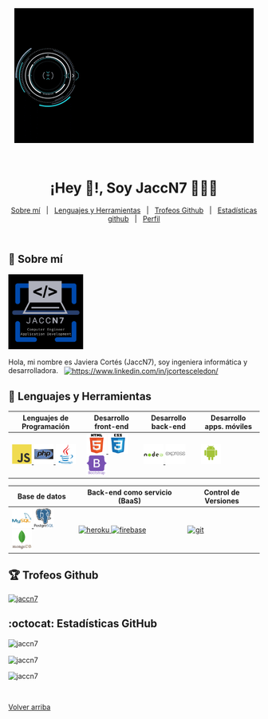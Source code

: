 <div align="center" id="top"> 
  <img src="./img/app.gif" alt="JaccN7Profile" />

  &#xa0;

  <!-- <a href="https://miperfilgithub.netlify.app">Demo</a> -->
</div>


<h1 align="center">¡Hey 👋!, Soy JaccN7 👨🏻‍💻</h1>

<!-- Status -->

<!-- <h4 align="center"> 
	🚧  MiPerfilGithub 🚀 Under construction...  🚧
</h4> 

<hr> -->

<p align="center">
  <a href="#dart-sobre-mí">Sobre mí</a> &#xa0; | &#xa0; 
  <a href="#rocket-lenguajes-y-herramientas">Lenguajes y Herramientas</a> &#xa0; | &#xa0;
  <a href="#trophy-trofeos-github">Trofeos Github</a> &#xa0; | &#xa0;
  <a href="#octocat-estadísticas-github">Estadísticas github</a> &#xa0; | &#xa0;
  <a href="https://github.com/JaccN7" target="_blank">Perfil</a>
</p>

<br>

## :dart: Sobre mí ##
<!-- imagen circular-->

<div align="left">
	<img src="./img/JaccN7.png" alt="javascript" width="150" height="150"/>  
	<p>Hola, mi nombre es Javiera Cortés (JaccN7), soy ingeniera informática y desarrolladora. &nbsp;   
		<a href="https://linkedin.com/in/https://www.linkedin.com/in/jcortesceledon/" target="blank"><img align="center" src="https://raw.githubusercontent.com/rahuldkjain/github-profile-readme-generator/master/src/images/icons/Social/linked-in-alt.svg" alt="https://www.linkedin.com/in/jcortesceledon/" height="15" width="15" /></a>
	</p>
</div>


<!-- :sparkles: Lenguajes y Herramientas -->

## :rocket: Lenguajes y Herramientas ##

<div>
	<table> 
		<thead>
			<tr>
				<th>Lenguajes de Programación</th>
				<th>Desarrollo front-end</th>
				<th>Desarrollo back-end</th>
				<th>Desarrollo apps. móviles</th>
			</tr>
		</thead>
		<tbody>
			<tr>
				<td>
					<a href="https://developer.mozilla.org/en-US/docs/Web/JavaScript" target="_blank" rel="noreferrer"> 
						<img src="https://raw.githubusercontent.com/devicons/devicon/master/icons/javascript/javascript-original.svg" alt="javascript" width="40" height="40"/> 
					</a> 
					<a href="https://www.php.net" target="_blank" rel="noreferrer"> 
						<img src="https://raw.githubusercontent.com/devicons/devicon/master/icons/php/php-original.svg" alt="php" width="40" height="40"/> 
					</a>
					<a href="https://www.java.com" target="_blank" rel="noreferrer"> 
						<img src="https://raw.githubusercontent.com/devicons/devicon/master/icons/java/java-original.svg" alt="java" width="40" height="40"/> 
					</a>
				</td>
				<td>
					<a href="https://www.w3.org/html/" target="_blank" rel="noreferrer"> 
						<img src="https://raw.githubusercontent.com/devicons/devicon/master/icons/html5/html5-original-wordmark.svg" alt="html5" width="40" height="40"/> 
					</a> 
					<a href="https://www.w3schools.com/css/" target="_blank" rel="noreferrer"> 
						<img src="https://raw.githubusercontent.com/devicons/devicon/master/icons/css3/css3-original-wordmark.svg" alt="css3" width="40" height="40"/> 
					</a> 
					<a href="https://getbootstrap.com" target="_blank" rel="noreferrer"> 
						<img src="https://raw.githubusercontent.com/devicons/devicon/master/icons/bootstrap/bootstrap-plain-wordmark.svg" alt="bootstrap" width="40" height="40"/> 
					</a>
				</td>
				<td>
					<a href="https://nodejs.org" target="_blank" rel="noreferrer"> 
						<img src="https://raw.githubusercontent.com/devicons/devicon/master/icons/nodejs/nodejs-original-wordmark.svg" alt="nodejs" width="40" height="40"/> 
					</a> 
					<a href="https://expressjs.com" target="_blank" rel="noreferrer"> 
						<img src="https://raw.githubusercontent.com/devicons/devicon/master/icons/express/express-original-wordmark.svg" alt="express" width="40" height="40"/> 
					</a>
				</td>
				<td>
				<a href="https://developer.android.com" target="_blank" rel="noreferrer"> 
					<img src="https://raw.githubusercontent.com/devicons/devicon/master/icons/android/android-original-wordmark.svg" alt="android" width="40" height="40"/> 
				</a>
				</td>
			</tr>
		</tbody>
	</table>
</div>

<div>
	<table>
		<thead>
			<tr>
				<th>Base de datos</th>
				<th>Back-end como servicio (BaaS)</th>
				<th>Control de Versiones</th>
			</tr>
		</thead>
		<tbody>
			<tr>
				<td>
					<a href="https://www.mysql.com/" target="_blank" rel="noreferrer"> 
						<img src="https://raw.githubusercontent.com/devicons/devicon/master/icons/mysql/mysql-original-wordmark.svg" alt="mysql" width="40" height="40"/> 
					</a> 
					<a href="https://www.postgresql.org" target="_blank" rel="noreferrer"> 
						<img src="https://raw.githubusercontent.com/devicons/devicon/master/icons/postgresql/postgresql-original-wordmark.svg" alt="postgresql" width="40" height="40"/> 
					</a> 
					<a href="https://www.mongodb.com/" target="_blank" rel="noreferrer"> 
						<img src="https://raw.githubusercontent.com/devicons/devicon/master/icons/mongodb/mongodb-original-wordmark.svg" alt="mongodb" width="40" height="40"/> 
					</a> 
				</td>
				<td>
					<a href="https://heroku.com" target="_blank" rel="noreferrer"> 
						<img src="https://www.vectorlogo.zone/logos/heroku/heroku-icon.svg" alt="heroku" width="40" height="40"/> 
					</a> 
					<a href="https://firebase.google.com/" target="_blank" rel="noreferrer"> 
						<img src="https://www.vectorlogo.zone/logos/firebase/firebase-icon.svg" alt="firebase" width="40" height="40"/> 
					</a> 
				</td>
				<td>
					<a href="https://git-scm.com/" target="_blank" rel="noreferrer"> 
						<img src="https://www.vectorlogo.zone/logos/git-scm/git-scm-icon.svg" alt="git" width="40" height="40"/> 
					</a> 
				</td>
			</tr>
		</tbody>
	</table>
</div>

## :trophy: Trofeos Github ##

<p align="left"> 
	<a href="https://github.com/ryo-ma/github-profile-trophy">
		<img src="https://github-profile-trophy.vercel.app/?username=jaccn7&theme=onedark" alt="jaccn7" />
	</a> 
</p>

## :octocat: Estadísticas GitHub ##

<p>
	<img align="center" src="https://github-readme-stats.vercel.app/api/top-langs?username=jaccn7&show_icons=true&locale=en&layout=compact" alt="jaccn7" />
</p>

<p>
	<img align="center" src="https://github-readme-stats.vercel.app/api?username=jaccn7&show_icons=true&locale=en" alt="jaccn7" />
</p>

<p>
	<img align="center" src="https://github-readme-streak-stats.herokuapp.com/?user=jaccn7&" alt="jaccn7" />
</p>


&#xa0;

<a href="#top">Volver arriba</a>

